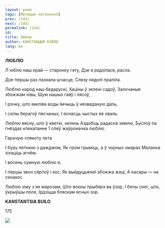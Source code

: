 ```yaml
---
layout: poem
tags: [Мелодыя натхнення]
prev: /143/
next: /145/
permalink: /144/
id: 
title: Люблю
author: КАНСТАНЦЫЯ БУЙЛО
lang: be
---
```



 
**ЛЮБЛЮ**

Л юблю наш край — старонку гэту, Дзе я радзілася, расла.

Дзе першы раз пазнала шчасце, Слязу нядолі праліла.

Люблю народ наш бедарускі, Хаціны ў зелені садоў, Залочаныя збожжам нівы, Шум нашых гаяў і лясоў,

I рэчку, што імкліва воды Імчыць ў нязведаную даль,

I схілы берагоў пясчаных, I яснасць чыстых яе хваль.

Люблю вясну, што ў кветкі, зелень Аздобіць радасна зямлю, Буслоў па гнёздах клекатанне 1 спеў  жаўроначка люблю.

Гарачую спякоту лета

I буру летнюю з дажджом, Як гром грыміць, а ў чорных хмарах Маланка зіхаціць агнём.

I восень сумную люблю я,

I першы звон сярпоў і кос, Як выйдуцьжнеі збожжа жаці, А касары — на сенакос

Люблю зіму з яе марозам, Што вокны прыбярэ ва ўзор, I белы снег, што, ўкрыўшы поле, Ірдзіцца бляскам ясных зор.

**KANSTANTSIA BUILO**

  

175

![](2022-%D0%9C%D1%96%D0%BD%D1%81%D0%BA-%D0%BB%D1%83%D1%87%D0%BD%D0%B0%D1%81%D1%86%D1%8C-%D0%BC%D1%96%D0%BA%D0%BE%D0%BB%D0%B0-%D0%BC%D1%8F%D1%82%D0%BB%D1%96%D1%86%D0%BA%D1%96_html_e4386f11f2d529a0.jpg)  
